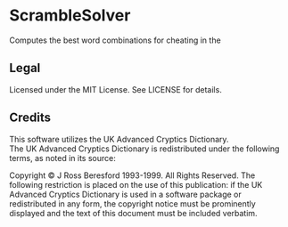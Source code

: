 ScrambleSolver
==============

Computes the best word combinations for cheating in the 

Legal
-----

Licensed under the MIT License. See LICENSE for details.  


Credits
-------

This software utilizes the UK Advanced Cryptics Dictionary.  
The UK Advanced Cryptics Dictionary is redistributed under the following terms, as noted in its source:  

Copyright © J Ross Beresford 1993-1999. All Rights Reserved. The following restriction is placed on the use of this publication: if the UK Advanced Cryptics Dictionary is used in a software package or redistributed in any form, the copyright notice must be prominently displayed and the text of this document must be included verbatim.
